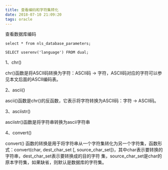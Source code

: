 ```yaml
---
title: 查看编码和字符集转化
date: 2018-07-10 21:09:20
tags: oracle
---
```

查看数据库编码

    select * from nls_database_parameters;

    SELECT userenv('language') FROM dual;

1、chr()

chr()函数是将ASCII码转换为字符：ASCII码 -> 字符，ASCII码对应的字符可以参见本文后面的ASCII编码表。

2、ascii()

ascii()函数是chr()的反函数，它表示将字符转换为ASCII码：字符 -> ASCII码。

3、asciistr()

asciistr()函数是将字符串转换为ascii字符串

4、convert()

convert() 函数的转换是用于将字符串从一个字符集转化为另一个字符集，函数形式：convert(char, dest_char_set [, source_char_set])，其中char表示要转换的字符串，dest_char_set表示要转换成的目的字符 集，source_char_set是char的原本字符集，如果缺省，则默认是数据库的字符集。